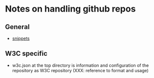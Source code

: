 # Notes on handling github repos

## General

* [snippets](snippets.md)


## W3C specific

* w3c.json at the top directory is information and configuration of the 
  repository as W3C repository (XXX: reference to format and usage)

